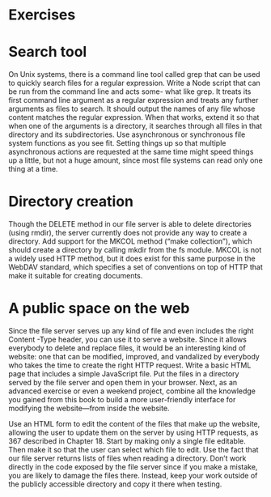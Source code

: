 
# Exercises

# Search tool

On Unix systems, there is a command line tool called grep that can be used to
quickly search files for a regular expression.
Write a Node script that can be run from the command line and acts some-
what like grep. It treats its first command line argument as a regular expression
and treats any further arguments as files to search. It should output the names
of any file whose content matches the regular expression.
When that works, extend it so that when one of the arguments is a directory,
it searches through all files in that directory and its subdirectories.
Use asynchronous or synchronous file system functions as you see fit. Setting
things up so that multiple asynchronous actions are requested at the same time
might speed things up a little, but not a huge amount, since most file systems
can read only one thing at a time.

# Directory creation

Though the DELETE method in our file server is able to delete directories (using
rmdir), the server currently does not provide any way to create a directory.
Add support for the MKCOL method (“make collection”), which should create a
directory by calling mkdir from the fs module. MKCOL is not a widely used HTTP
method, but it does exist for this same purpose in the WebDAV standard, which
specifies a set of conventions on top of HTTP that make it suitable for creating
documents.

# A public space on the web

Since the file server serves up any kind of file and even includes the right Content
-Type header, you can use it to serve a website. Since it allows everybody to
delete and replace files, it would be an interesting kind of website: one that
can be modified, improved, and vandalized by everybody who takes the time
to create the right HTTP request.
Write a basic HTML page that includes a simple JavaScript file. Put the
files in a directory served by the file server and open them in your browser.
Next, as an advanced exercise or even a weekend project, combine all the
knowledge you gained from this book to build a more user-friendly interface
for modifying the website—from inside the website.

Use an HTML form to edit the content of the files that make up the website,
allowing the user to update them on the server by using HTTP requests, as
367
described in Chapter 18.
Start by making only a single file editable. Then make it so that the user
can select which file to edit. Use the fact that our file server returns lists of
files when reading a directory.
Don’t work directly in the code exposed by the file server since if you make
a mistake, you are likely to damage the files there. Instead, keep your work
outside of the publicly accessible directory and copy it there when testing.
